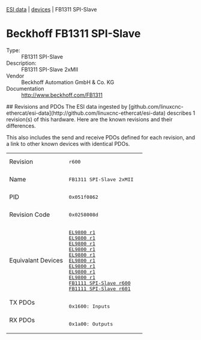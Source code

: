 <div class="nav"><a href="/esi-data">ESI data</a> | <a href="/esi-data/devices">devices</a> | FB1311 SPI-Slave</div>

#  Beckhoff FB1311 SPI-Slave

<dl>
  <dt>Type:</dt><dd>FB1311 SPI-Slave</dd>
  <dt>Description:</dt><dd>FB1311 SPI-Slave 2xMII</dd>
  <dt>Vendor</dt><dd>Beckhoff Automation GmbH & Co. KG</dd>
  <dt>Documentation</dt><dd><a href="http://www.beckhoff.com/FB1311">http://www.beckhoff.com/FB1311</a></dd>
</dl>
## Revisions and PDOs
The ESI data ingested by [github.com/linuxcnc-ethercat/esi-data](http://github.com/linuxcnc-ethercat/esi-data) describes 1 revision(s) of this hardware.  Here are the known revisions and their differences.

This also includes the send and receive PDOs defined for each revision, and a link to other known devices with identical PDOs.

<table>
<tr >
<td class="first">Revision</td>
<td ><pre>r600</pre></td>
</tr>
<tr >
<td class="first">Name</td>
<td ><pre>FB1311 SPI-Slave 2xMII</pre></td>
</tr>
<tr >
<td class="first">PID</td>
<td ><pre>0x051f0862</pre></td>
</tr>
<tr >
<td class="first">Revision Code</td>
<td ><pre>0x0258008d</pre></td>
</tr>
<tr >
<td class="first">Equivalant Devices</td>
<td ><pre><a href="EL9800">EL9800 r1</a><br/><a href="EL9800">EL9800 r1</a><br/><a href="EL9800">EL9800 r1</a><br/><a href="EL9800">EL9800 r1</a><br/><a href="EL9800">EL9800 r1</a><br/><a href="EL9800">EL9800 r1</a><br/><a href="EL9800">EL9800 r1</a><br/><a href="EL9800">EL9800 r1</a><br/><a href="EL9800">EL9800 r1</a><br/><a href="FB1111+SPI-Slave">FB1111 SPI-Slave r600</a><br/><a href="FB1111+SPI-Slave">FB1111 SPI-Slave r601</a></pre></td>
</tr>
<tr class="txpdo pdosection">
<td class="first" rowspan=1 valign=top>TX PDOs</td>
<td><pre>0x1600: Inputs</pre></td>
<td></td>
</tr>
<tr class="rxpdo pdosection">
<td class="first" rowspan=1 valign=top>RX PDOs</td>
<td><pre>0x1a00: Outputs</pre></td>
<td></td>
</tr>
</table>

